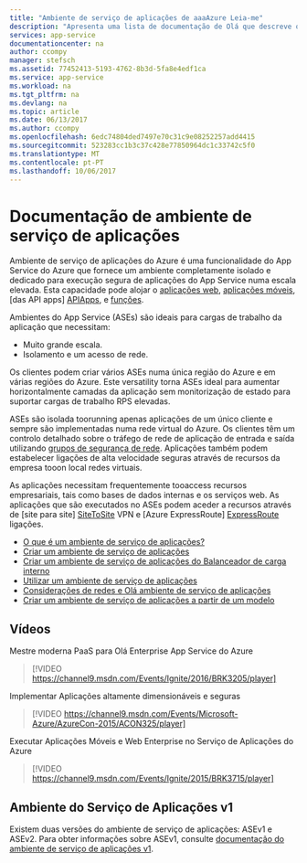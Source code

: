 ```yaml
---
title: "Ambiente de serviço de aplicações de aaaAzure Leia-me"
description: "Apresenta uma lista de documentação de Olá que descreve o ambiente de serviço de aplicações do Azure"
services: app-service
documentationcenter: na
author: ccompy
manager: stefsch
ms.assetid: 77452413-5193-4762-8b3d-5fa8e4edf1ca
ms.service: app-service
ms.workload: na
ms.tgt_pltfrm: na
ms.devlang: na
ms.topic: article
ms.date: 06/13/2017
ms.author: ccompy
ms.openlocfilehash: 6edc74804ded7497e70c31c9e08252257add4415
ms.sourcegitcommit: 523283cc1b3c37c428e77850964dc1c33742c5f0
ms.translationtype: MT
ms.contentlocale: pt-PT
ms.lasthandoff: 10/06/2017
---
```

# <a name="app-service-environment-documentation"></a>Documentação de ambiente de serviço de aplicações
 Ambiente de serviço de aplicações do Azure é uma funcionalidade do App Service do Azure que fornece um ambiente completamente isolado e dedicado para execução segura de aplicações do App Service numa escala elevada. Esta capacidade pode alojar o [aplicações web][webapps], [aplicações móveis][mobileapps], [das API apps] [ APIApps], e [funções][Functions].

Ambientes do App Service (ASEs) são ideais para cargas de trabalho da aplicação que necessitam:

* Muito grande escala.
* Isolamento e um acesso de rede.

Os clientes podem criar vários ASEs numa única região do Azure e em várias regiões do Azure. Este versatility torna ASEs ideal para aumentar horizontalmente camadas da aplicação sem monitorização de estado para suportar cargas de trabalho RPS elevadas.

ASEs são isolada toorunning apenas aplicações de um único cliente e sempre são implementadas numa rede virtual do Azure. Os clientes têm um controlo detalhado sobre o tráfego de rede de aplicação de entrada e saída utilizando [grupos de segurança de rede][NSGs]. Aplicações também podem estabelecer ligações de alta velocidade seguras através de recursos da empresa tooon local redes virtuais.

As aplicações necessitam frequentemente tooaccess recursos empresariais, tais como bases de dados internas e os serviços web. As aplicações que são executados no ASEs podem aceder a recursos através de [site para site] [ SiteToSite] VPN e [Azure ExpressRoute] [ ExpressRoute] ligações.

* [O que é um ambiente de serviço de aplicações?][Intro]
* [Criar um ambiente de serviço de aplicações][MakeExternalASE]
* [Criar um ambiente de serviço de aplicações do Balanceador de carga interno][MakeILBASE]
* [Utilizar um ambiente de serviço de aplicações][UsingASE]
* [Considerações de redes e Olá ambiente de serviço de aplicações][ASENetwork]
* [Criar um ambiente de serviço de aplicações a partir de um modelo][MakeASEfromTemplate]


## <a name="videos"></a>Vídeos
Mestre moderna PaaS para Olá Enterprise App Service do Azure
>[!VIDEO https://channel9.msdn.com/Events/Ignite/2016/BRK3205/player]

Implementar Aplicações altamente dimensionáveis e seguras
>[!VIDEO https://channel9.msdn.com/Events/Microsoft-Azure/AzureCon-2015/ACON325/player]

Executar Aplicações Móveis e Web Enterprise no Serviço de Aplicações do Azure
>[!VIDEO https://channel9.msdn.com/Events/Ignite/2015/BRK3715/player]

## <a name="app-service-environment-v1"></a>Ambiente do Serviço de Aplicações v1 ##
Existem duas versões do ambiente de serviço de aplicações: ASEv1 e ASEv2. Para obter informações sobre ASEv1, consulte [documentação do ambiente de serviço de aplicações v1][ASEv1README].


<!--Links-->
[Intro]: ./intro.md
[MakeExternalASE]: ./create-external-ase.md
[MakeASEfromTemplate]: ./create-from-template.md
[MakeILBASE]: ./create-ilb-ase.md
[ASENetwork]: ./network-info.md
[ASEReadme]: ./readme.md
[UsingASE]: ./using-an-ase.md
[UDRs]: ../../virtual-network/virtual-networks-udr-overview.md
[NSGs]: ../../virtual-network/virtual-networks-nsg.md
[ConfigureASEv1]: ../../app-service-web/app-service-web-configure-an-app-service-environment.md
[ASEv1Intro]: ../../app-service-web/app-service-app-service-environment-intro.md
[webapps]: ../../app-service-web/app-service-web-overview.md
[mobileapps]: ../../app-service-mobile/app-service-mobile-value-prop.md
[APIapps]: ../../app-service-api/app-service-api-apps-why-best-platform.md
[Functions]: ../../azure-functions/index.yml
[Pricing]: http://azure.microsoft.com/pricing/details/app-service/
[ARMOverview]: ../../azure-resource-manager/resource-group-overview.md
[ConfigureSSL]: ../../app-service-web/web-sites-purchase-ssl-web-site.md
[Kudu]: http://azure.microsoft.com/resources/videos/super-secret-kudu-debug-console-for-azure-web-sites/
[AppDeploy]: ../../app-service-web/web-sites-deploy.md
[ASEWAF]: ../../app-service-web/app-service-app-service-environment-web-application-firewall.md
[AppGW]: ../../application-gateway/application-gateway-web-application-firewall-overview.md
[PremiumTier]: http://azure.microsoft.com/pricing/details/app-service/
[ASEv1README]: ../app-service-app-service-environments-readme.md
[SiteToSite]: ../../vpn-gateway/vpn-gateway-site-to-site-create.md
[ExpressRoute]: http://azure.microsoft.com/services/expressroute/
